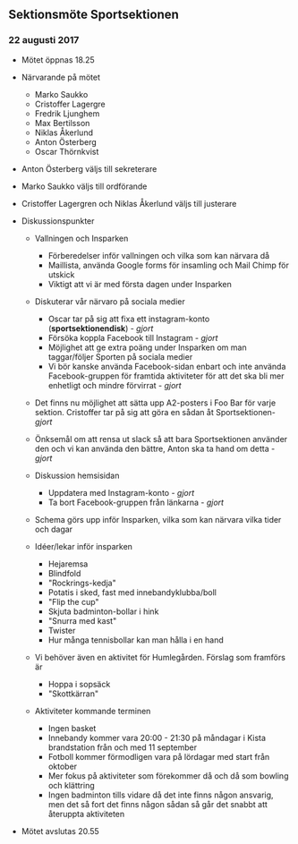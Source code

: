 ## Sektionsmöte Sportsektionen
### 22 augusti 2017

- Mötet öppnas 18.25
- Närvarande på mötet
  - Marko Saukko
  - Cristoffer Lagergre
  - Fredrik Ljunghem
  - Max Bertilsson
  - Niklas Åkerlund
  - Anton Österberg
  - Oscar Thörnkvist
- Anton Österberg väljs till sekreterare
- Marko Saukko väljs till ordförande 
- Cristoffer Lagergren och Niklas Åkerlund väljs till justerare

- Diskussionspunkter
  - Vallningen och Insparken
    - Förberedelser inför vallningen och vilka som kan närvara då
    - Maillista, använda Google forms för insamling och Mail Chimp för utskick
    - Viktigt att vi är med första dagen under Insparken

  - Diskuterar vår närvaro på sociala medier
    - Oscar tar på sig att fixa ett instagram-konto (**sportsektionendisk**) - *gjort*
    - Försöka koppla Facebook till Instagram - *gjort* 
    - Möjlighet att ge extra poäng under Insparken om man taggar/följer Sporten på sociala medier
    - Vi bör kanske använda Facebook-sidan enbart och inte använda Facebook-gruppen för framtida aktiviteter för att det ska bli mer enhetligt och mindre förvirrat - *gjort*

  - Det finns nu möjlighet att sätta upp A2-posters i Foo Bar för varje sektion. Cristoffer tar på sig att göra en sådan åt Sportsektionen- *gjort*
  
  - Önksemål om att rensa ut slack så att bara Sportsektionen använder den och vi kan använda den bättre, Anton ska ta hand om detta - *gjort*
  
  - Diskussion hemsisidan
    - Uppdatera med Instagram-konto - *gjort*
    - Ta bort Facebook-gruppen från länkarna - *gjort*
  
  - Schema görs upp inför Insparken, vilka som kan närvara vilka tider och dagar
	
  - Idéer/lekar inför insparken
    - Hejaremsa
    - Blindfold
    - "Rockrings-kedja"
    - Potatis i sked, fast med innebandyklubba/boll
    - "Flip the cup"
    - Skjuta badminton-bollar i hink
    - "Snurra med kast"
    - Twister
    - Hur många tennisbollar kan man hålla i en hand
	
  - Vi behöver även en aktivitet för Humlegården. Förslag som framförs är
    - Hoppa i sopsäck
    - "Skottkärran"
  
  - Aktiviteter kommande terminen
    - Ingen basket
    - Innebandy kommer vara 20:00 - 21:30 på måndagar i Kista brandstation från och med 11 september
    - Fotboll kommer förmodligen vara på lördagar med start från oktober
    - Mer fokus på aktiviteter som förekommer då och då som bowling och klättring
    - Ingen badminton tills vidare då det inte finns någon ansvarig, men det så fort det finns någon sådan så går det snabbt att återuppta aktiviteten
	
- Mötet avslutas 20.55
